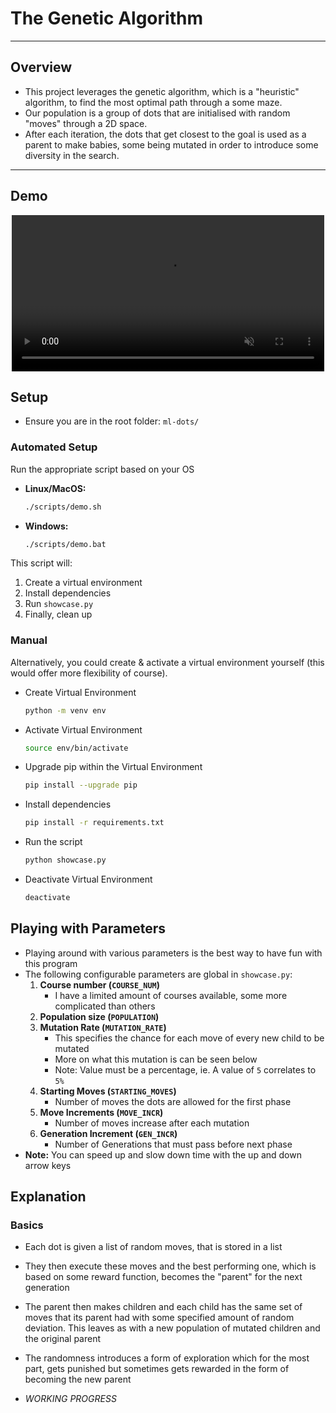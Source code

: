 
# The Genetic Algorithm

 
<hr>

## Overview

- This project leverages the genetic algorithm, which is a "heuristic" algorithm, to find the most optimal path through a some maze.
- Our population is a group of dots that are initialised with random "moves" through a 2D space.
- After each iteration, the dots that get closest to the goal is used as a parent to make babies, some being mutated in order to introduce some diversity in the search.

<hr>

## Demo

<!-- <p align="center"> -->
<!--   <img src="Assets/demo.gif" width="500" alt="Demo"> -->
<!-- </p> -->

<p align="center">
    <video src="Assets/demo.mp4" autoplay loop muted playsinline width="500"></video>
</p>

## Setup 


- Ensure you are in the root folder: `ml-dots/`

### Automated Setup

Run the appropriate script based on your OS

- **Linux/MacOS:**
    ```bash
    ./scripts/demo.sh
    ```

- **Windows:**
    ```bash
    ./scripts/demo.bat
    ```
This script will:
1. Create a virtual environment
2. Install dependencies
3. Run `showcase.py`
4. Finally, clean up

### Manual

Alternatively, you could create & activate a virtual environment yourself (this would offer more flexibility of course).

- Create Virtual Environment
    ```bash
    python -m venv env
    ```
- Activate Virtual Environment
    ```bash
    source env/bin/activate
    ```
- Upgrade pip within the Virtual Environment
    ```bash
    pip install --upgrade pip
    ```
- Install dependencies
    ```bash
    pip install -r requirements.txt
    ```
- Run the script
    ```bash
    python showcase.py
    ```
- Deactivate Virtual Environment
    ```bash
    deactivate
    ```

## Playing with Parameters

- Playing around with various parameters is the best way to have fun with this program
- The following configurable parameters are global in `showcase.py`:
    1. **Course number (`COURSE_NUM`)**
        - I have a limited amount of courses available, some more complicated than others
    2. **Population size (`POPULATION`)**
    3. **Mutation Rate (`MUTATION_RATE`)** 
        - This specifies the chance for each move of every new child to be mutated
        - More on what this mutation is can be seen below
        - Note: Value must be a percentage, ie. A value of `5` correlates to `5%`
    4. **Starting Moves (`STARTING_MOVES`)**
        - Number of moves the dots are allowed for the first phase
    5. **Move Increments (`MOVE_INCR`)**
        - Number of moves increase after each mutation
    6. **Generation Increment (`GEN_INCR`)**
        - Number of Generations that must pass before next phase
- **Note:** You can speed up and slow down time with the up and down arrow keys

## Explanation
### Basics

- Each dot is given a list of random moves, that is stored in a list
- They then execute these moves and the best performing one, which is based on some reward function, becomes the "parent" for the next generation
- The parent then makes children and each child has the same set of moves that its parent had with some specified amount of random deviation. This leaves as with a new population of mutated children and the original parent
- The randomness introduces a form of exploration which for the most part, gets punished but sometimes gets rewarded in the form of becoming the new parent

- *WORKING PROGRESS*



  
